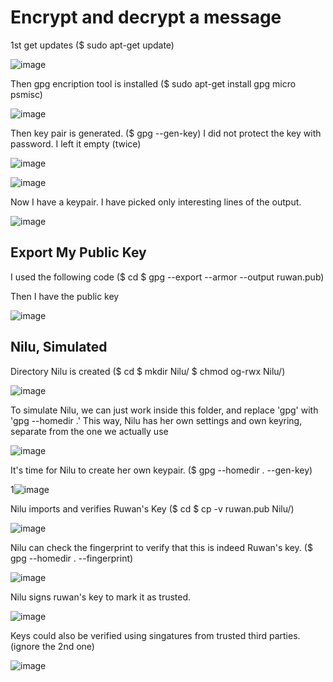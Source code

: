 # Encrypt and decrypt a message

1st get updates
($ sudo apt-get update)

![image](https://github.com/Ruwan0127/rumarkdown/assets/144318600/7adebb40-3685-4b4e-88e7-3ddf3d3e1c87)

Then gpg encription tool is installed
($ sudo apt-get install gpg micro psmisc)

![image](https://github.com/Ruwan0127/rumarkdown/assets/144318600/cdb7f6be-4ff9-4db0-a972-17cf03f3dffa)


Then key pair is generated.
($ gpg --gen-key)
I did not protect the key with password. I left it empty (twice)

![image](https://github.com/Ruwan0127/rumarkdown/assets/144318600/e6a73288-0d66-4bfd-9fb4-00680c944fd3)

![image](https://github.com/Ruwan0127/rumarkdown/assets/144318600/01bc574c-dd0d-4650-98e9-debeda0b3091)


Now I have a keypair. I have picked only interesting lines of the output.

![image](https://github.com/Ruwan0127/rumarkdown/assets/144318600/4e59ebec-9863-401a-855e-3c917adfd3a7)

## Export My Public Key

I used the following code 
($ cd
$ gpg --export --armor --output ruwan.pub)

Then I have the public key

![image](https://github.com/Ruwan0127/rumarkdown/assets/144318600/62786e61-e3a3-4116-9cd8-8e63708b802f)


## Nilu, Simulated

Directory Nilu is created
($ cd
$ mkdir Nilu/
$ chmod og-rwx Nilu/)

![image](https://github.com/Ruwan0127/rumarkdown/assets/144318600/4e124410-e141-4ffd-87d4-3d9b0548a491)

To simulate Nilu, we can just work inside this folder, and replace 'gpg' with 'gpg --homedir .' 
This way, Nilu has her own settings and own keyring, separate from the one we actually use

![image](https://github.com/Ruwan0127/rumarkdown/assets/144318600/3766181f-75b5-46f8-a8fa-2ba45b73b137)


It's time for Nilu to create her own keypair.
($ gpg --homedir . --gen-key)

1![image](https://github.com/Ruwan0127/rumarkdown/assets/144318600/811b3fc3-41b9-428b-a235-694b0f930701)


Nilu imports and verifies Ruwan's Key
($ cd
$ cp -v ruwan.pub Nilu/)

![image](https://github.com/Ruwan0127/rumarkdown/assets/144318600/62e90db2-ac2d-4083-97ce-77d70ef3a070)


Nilu can check the fingerprint to verify that this is indeed Ruwan's key.
($ gpg --homedir . --fingerprint)

![image](https://github.com/Ruwan0127/rumarkdown/assets/144318600/e8746588-f7a6-453f-a145-e31f64039e1b)

Nilu signs ruwan's key to mark it as trusted.

![image](https://github.com/Ruwan0127/rumarkdown/assets/144318600/2cd09d25-9d13-44ba-a8ae-357e54c7563d)

Keys could also be verified using singatures from trusted third parties. (ignore the 2nd one)

![image](https://github.com/Ruwan0127/rumarkdown/assets/144318600/179b1935-55b7-461f-95f7-d687188bf34b)




